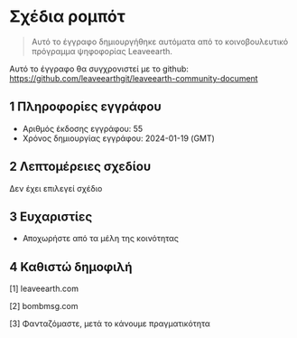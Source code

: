 # Σχέδια ρομπότ

>Αυτό το έγγραφο δημιουργήθηκε αυτόματα από το κοινοβουλευτικό πρόγραμμα ψηφοφορίας Leaveearth.

Αυτό το έγγραφο θα συγχρονιστεί με το github: https://github.com/leaveearthgit/leaveearth-community-document

## 1 Πληροφορίες εγγράφου

- Αριθμός έκδοσης εγγράφου: 55
- Χρόνος δημιουργίας εγγράφου: 2024-01-19 (GMT)

## 2 Λεπτομέρειες σχεδίου

Δεν έχει επιλεγεί σχέδιο

## 3 Ευχαριστίες
* Αποχωρήστε από τα μέλη της κοινότητας

## 4 Καθιστώ δημοφιλή
[1] leaveearth.com

[2] bombmsg.com

[3] Φανταζόμαστε, μετά το κάνουμε πραγματικότητα